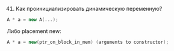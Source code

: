 41. Как проинициализировать динамическую переменную?
```c++
A * a = new A(...);  
``` 
Либо placement new: 
```c++
A * a = new(ptr_on_block_in_mem) (arguments to constructor);  
```  
